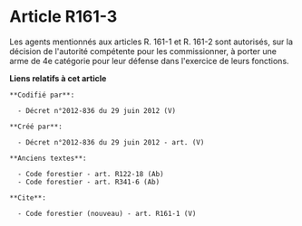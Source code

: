 # Article R161-3

Les agents mentionnés aux articles R. 161-1 et R. 161-2 sont autorisés, sur la décision de l'autorité compétente pour les
commissionner, à porter une arme de 4e catégorie pour leur défense dans l'exercice de leurs fonctions.

**Liens relatifs à cet article**

	**Codifié par**:

	  - Décret n°2012-836 du 29 juin 2012 (V)

	**Créé par**:

	  - Décret n°2012-836 du 29 juin 2012 - art. (V)

	**Anciens textes**:

	  - Code forestier - art. R122-18 (Ab)
	  - Code forestier - art. R341-6 (Ab)

	**Cite**:

	  - Code forestier (nouveau) - art. R161-1 (V)
